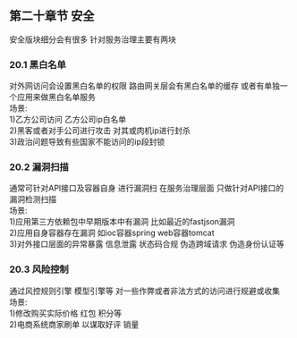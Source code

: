 ## 第二十章节 安全
安全版块细分会有很多 针对服务治理主要有两块

### 20.1 黑白名单
对外网访问会设置黑白名单的权限 路由网关层会有黑白名单的缓存 或者有单独一个应用来做黑白名单服务  
场景:   
1)乙方公司访问 乙方公司ip白名单  
2)黑客或者对手公司进行攻击 对其或肉机ip进行封杀  
3)政治问题导致有些国家不能访问的ip段封锁  

### 20.2 漏洞扫描
通常可针对API接口及容器自身 进行漏洞扫 在服务治理层面 只做针对API接口的漏洞检测扫描  
场景:  
1)应用第三方依赖包中早期版本中有漏洞 比如最近的fastjson漏洞  
2)应用自身容器存在漏洞 如ioc容器spring web容器tomcat  
3)对外接口层面的异常暴露 信息泄露 状态码合规 伪造跨域请求 伪造身份认证等  

### 20.3 风险控制
通过风控规则引擎 模型引擎等 对一些作弊或者非法方式的访问进行规避或收集  
场景:  
1)修改购买实际价格 红包 积分等  
2)电商系统商家刷单 以谋取好评 销量  